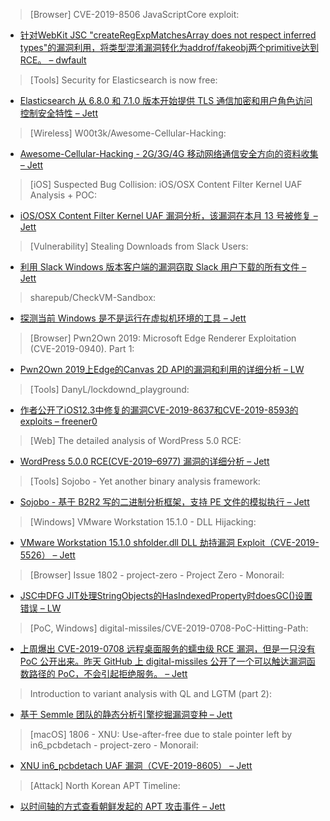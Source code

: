 > [Browser] CVE-2019-8506 JavaScriptCore exploit: 


* [针对WebKit JSC "createRegExpMatchesArray does not respect inferred types"的漏洞利用，将类型混淆漏洞转化为addrof/fakeobj两个primitive达到RCE。 – dwfault](http://lordofpwn.kr/index.php/writeup/cve-2019-8506-javascriptcore-exploit/)



> [Tools] Security for Elasticsearch is now free: 


* [Elasticsearch 从 6.8.0 和 7.1.0 版本开始提供 TLS 通信加密和用户角色访问控制安全特性 – Jett](https://www.elastic.co/blog/security-for-elasticsearch-is-now-free)



> [Wireless] W00t3k/Awesome-Cellular-Hacking: 


* [Awesome-Cellular-Hacking - 2G/3G/4G 移动网络通信安全方向的资料收集 – Jett](https://github.com/W00t3k/Awesome-Cellular-Hacking)



> [iOS] Suspected Bug Collision: iOS/OSX Content Filter Kernel UAF Analysis + POC: 


* [iOS/OSX Content Filter Kernel UAF 漏洞分析，该漏洞在本月 13 号被修复 – Jett](https://blog.zecops.com/vulnerabilities/analysis-and-poc-of-content-filter-kernel-use-after-free/)



> [Vulnerability] Stealing Downloads from Slack Users: 


* [利用 Slack Windows 版本客户端的漏洞窃取 Slack 用户下载的所有文件 – Jett](https://link.medium.com/eFLkuCEvLW)



> sharepub/CheckVM-Sandbox: 


* [探测当前 Windows 是不是运行在虚拟机环境的工具 – Jett](https://github.com/sharepub/CheckVM-Sandbox)



> [Browser] Pwn2Own 2019: Microsoft Edge Renderer Exploitation (CVE-2019-0940). Part 1: 


* [Pwn2Own 2019上Edge的Canvas 2D API的漏洞和利用的详细分析 – LW](https://blog.exodusintel.com/2019/05/19/pwn2own-2019-microsoft-edge-renderer-exploitation-cve-2019-9999-part-1/)



> [Tools] DanyL/lockdownd_playground: 


* [ 作者公开了iOS12.3中修复的漏洞CVE-2019-8637和CVE-2019-8593的exploits – freener0](https://github.com/DanyL/lockdownd_playground)



> [Web] The detailed analysis of WordPress 5.0 RCE: 


* [WordPress 5.0.0 RCE(CVE-2019–6977) 漏洞的详细分析 – Jett](https://medium.com/@knownsec404team/the-detailed-analysis-of-wordpress-5-0-rce-a171ed719681)



> [Tools] Sojobo - Yet another binary analysis framework: 


* [Sojobo - 基于 B2R2 写的二进制分析框架，支持 PE 文件的模拟执行 – Jett](https://antonioparata.blogspot.com/2019/05/sojobo-yet-another-binary-analysis.html)



> [Windows] VMware Workstation 15.1.0 - DLL Hijacking: 


* [VMware Workstation 15.1.0 shfolder.dll DLL 劫持漏洞 Exploit（CVE-2019-5526） – Jett](http://dlvr.it/R4w5zy)



> [Browser] Issue 1802 - project-zero - Project Zero - Monorail: 


* [JSC中DFG JIT处理StringObjects的HasIndexedProperty时doesGC()设置错误 – LW](https://bugs.chromium.org/p/project-zero/issues/detail?id=1802)



> [PoC, Windows] digital-missiles/CVE-2019-0708-PoC-Hitting-Path: 


* [上周爆出 CVE-2019-0708 远程桌面服务的蠕虫级 RCE 漏洞，但是一只没有 PoC 公开出来。昨天 GitHub 上 digital-missiles 公开了一个可以触达漏洞函数路径的 PoC，不会引起拒绝服务。 – Jett](https://github.com/digital-missiles/CVE-2019-0708-PoC-Hitting-Path)



> Introduction to variant analysis with QL and LGTM (part 2): 


* [基于 Semmle 团队的静态分析引擎挖掘漏洞变种 – Jett](https://blog.semmle.com/introduction-to-variant-analysis-part-2/)



> [macOS] 1806 - XNU: Use-after-free due to stale pointer left by in6_pcbdetach - project-zero - Monorail: 


* [XNU in6_pcbdetach UAF 漏洞（CVE-2019-8605） – Jett](https://bugs.chromium.org/p/project-zero/issues/detail?id=1806)



> [Attack] North Korean APT Timeline: 


* [以时间轴的方式查看朝鲜发起的 APT 攻击事件 – Jett](https://darungrim.com/intelligence/NK/Timeline.html#event-stolen-pencil-campaign)